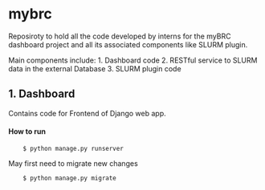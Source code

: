 # mybrc

Reposiroty to hold all the code developed by interns for the myBRC dashboard project and all its associated components like SLURM plugin.

Main components include:
	1. Dashboard code
	2. RESTful service to SLURM data in the external Database
	3. SLURM plugin code


## 1. Dashboard 

Contains code for Frontend of Django web app. 


#### How to run 

```
    $ python manage.py runserver
```

May first need to migrate new changes 

```
	$ python manage.py migrate 
```


